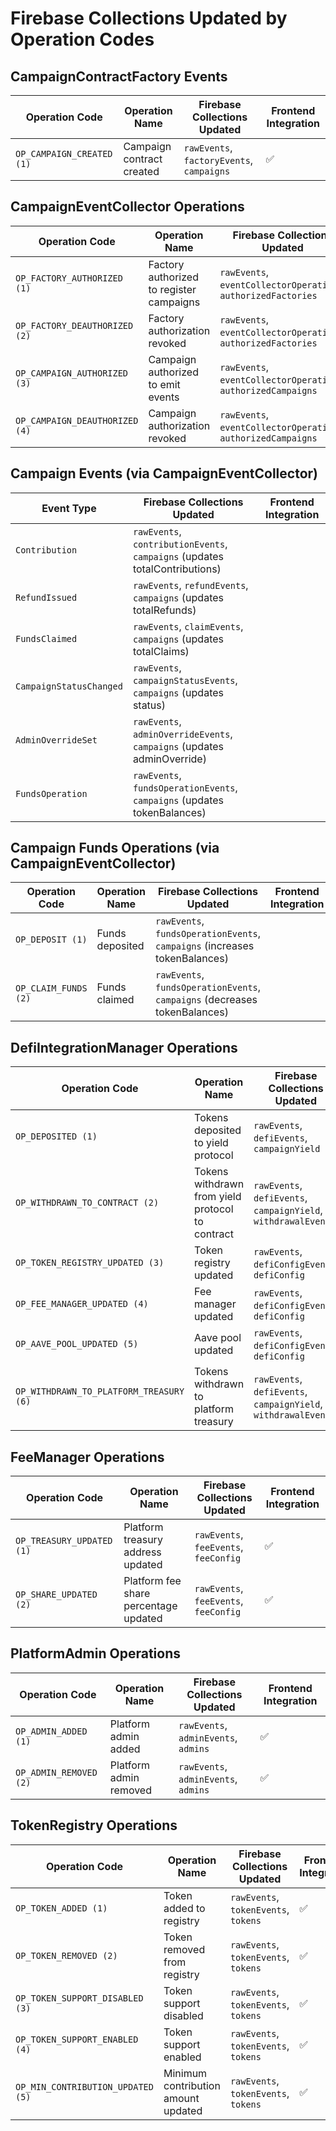# Firebase Collections Updated by Operation Codes

## CampaignContractFactory Events

| Operation Code            | Operation Name            | Firebase Collections Updated              | Frontend Integration |
| ------------------------- | ------------------------- | ----------------------------------------- | -------------------- |
| `OP_CAMPAIGN_CREATED (1)` | Campaign contract created | `rawEvents`, `factoryEvents`, `campaigns` | ✅                   |

## CampaignEventCollector Operations

| Operation Code                 | Operation Name                           | Firebase Collections Updated                                   | Frontend Integration |
| ------------------------------ | ---------------------------------------- | -------------------------------------------------------------- | -------------------- |
| `OP_FACTORY_AUTHORIZED (1)`    | Factory authorized to register campaigns | `rawEvents`, `eventCollectorOperations`, `authorizedFactories` | ✅                   |
| `OP_FACTORY_DEAUTHORIZED (2)`  | Factory authorization revoked            | `rawEvents`, `eventCollectorOperations`, `authorizedFactories` | ✅                   |
| `OP_CAMPAIGN_AUTHORIZED (3)`   | Campaign authorized to emit events       | `rawEvents`, `eventCollectorOperations`, `authorizedCampaigns` | ✅                   |
| `OP_CAMPAIGN_DEAUTHORIZED (4)` | Campaign authorization revoked           | `rawEvents`, `eventCollectorOperations`, `authorizedCampaigns` |                      |

## Campaign Events (via CampaignEventCollector)

| Event Type              | Firebase Collections Updated                                                | Frontend Integration |
| ----------------------- | --------------------------------------------------------------------------- | -------------------- |
| `Contribution`          | `rawEvents`, `contributionEvents`, `campaigns` (updates totalContributions) |                      |
| `RefundIssued`          | `rawEvents`, `refundEvents`, `campaigns` (updates totalRefunds)             |                      |
| `FundsClaimed`          | `rawEvents`, `claimEvents`, `campaigns` (updates totalClaims)               |                      |
| `CampaignStatusChanged` | `rawEvents`, `campaignStatusEvents`, `campaigns` (updates status)           |                      |
| `AdminOverrideSet`      | `rawEvents`, `adminOverrideEvents`, `campaigns` (updates adminOverride)     |                      |
| `FundsOperation`        | `rawEvents`, `fundsOperationEvents`, `campaigns` (updates tokenBalances)    |                      |

## Campaign Funds Operations (via CampaignEventCollector)

| Operation Code       | Operation Name  | Firebase Collections Updated                                               | Frontend Integration |
| -------------------- | --------------- | -------------------------------------------------------------------------- | -------------------- |
| `OP_DEPOSIT (1)`     | Funds deposited | `rawEvents`, `fundsOperationEvents`, `campaigns` (increases tokenBalances) |                      |
| `OP_CLAIM_FUNDS (2)` | Funds claimed   | `rawEvents`, `fundsOperationEvents`, `campaigns` (decreases tokenBalances) |                      |

## DefiIntegrationManager Operations

| Operation Code                          | Operation Name                                   | Firebase Collections Updated                                   | Frontend Integration |
| --------------------------------------- | ------------------------------------------------ | -------------------------------------------------------------- | -------------------- |
| `OP_DEPOSITED (1)`                      | Tokens deposited to yield protocol               | `rawEvents`, `defiEvents`, `campaignYield`                     |                      |
| `OP_WITHDRAWN_TO_CONTRACT (2)`          | Tokens withdrawn from yield protocol to contract | `rawEvents`, `defiEvents`, `campaignYield`, `withdrawalEvents` |                      |
| `OP_TOKEN_REGISTRY_UPDATED (3)`         | Token registry updated                           | `rawEvents`, `defiConfigEvents`, `defiConfig`                  |                      |
| `OP_FEE_MANAGER_UPDATED (4)`            | Fee manager updated                              | `rawEvents`, `defiConfigEvents`, `defiConfig`                  |                      |
| `OP_AAVE_POOL_UPDATED (5)`              | Aave pool updated                                | `rawEvents`, `defiConfigEvents`, `defiConfig`                  |                      |
| `OP_WITHDRAWN_TO_PLATFORM_TREASURY (6)` | Tokens withdrawn to platform treasury            | `rawEvents`, `defiEvents`, `campaignYield`, `withdrawalEvents` |                      |

## FeeManager Operations

| Operation Code            | Operation Name                        | Firebase Collections Updated          | Frontend Integration |
| ------------------------- | ------------------------------------- | ------------------------------------- | -------------------- |
| `OP_TREASURY_UPDATED (1)` | Platform treasury address updated     | `rawEvents`, `feeEvents`, `feeConfig` | ✅                   |
| `OP_SHARE_UPDATED (2)`    | Platform fee share percentage updated | `rawEvents`, `feeEvents`, `feeConfig` | ✅                   |

## PlatformAdmin Operations

| Operation Code         | Operation Name         | Firebase Collections Updated         | Frontend Integration |
| ---------------------- | ---------------------- | ------------------------------------ | -------------------- |
| `OP_ADMIN_ADDED (1)`   | Platform admin added   | `rawEvents`, `adminEvents`, `admins` | ✅                   |
| `OP_ADMIN_REMOVED (2)` | Platform admin removed | `rawEvents`, `adminEvents`, `admins` | ✅                   |

## TokenRegistry Operations

| Operation Code                    | Operation Name                      | Firebase Collections Updated         | Frontend Integration |
| --------------------------------- | ----------------------------------- | ------------------------------------ | -------------------- |
| `OP_TOKEN_ADDED (1)`              | Token added to registry             | `rawEvents`, `tokenEvents`, `tokens` | ✅                   |
| `OP_TOKEN_REMOVED (2)`            | Token removed from registry         | `rawEvents`, `tokenEvents`, `tokens` | ✅                   |
| `OP_TOKEN_SUPPORT_DISABLED (3)`   | Token support disabled              | `rawEvents`, `tokenEvents`, `tokens` | ✅                   |
| `OP_TOKEN_SUPPORT_ENABLED (4)`    | Token support enabled               | `rawEvents`, `tokenEvents`, `tokens` | ✅                   |
| `OP_MIN_CONTRIBUTION_UPDATED (5)` | Minimum contribution amount updated | `rawEvents`, `tokenEvents`, `tokens` | ✅                   |
